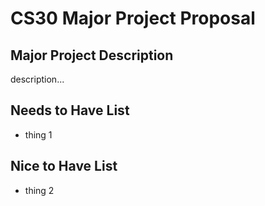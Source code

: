 # CS30 Major Project Proposal

## Major Project Description

description...

## Needs to Have List

- thing 1

## Nice to Have List

- thing 2
